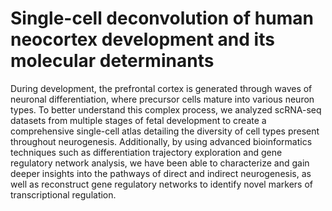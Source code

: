 # Single-cell deconvolution of human neocortex development and its molecular determinants
During development, the prefrontal cortex is generated through waves of neuronal differentiation, where precursor cells mature into various neuron types. To better understand this complex process, we analyzed scRNA-seq datasets from multiple stages of fetal development to create a comprehensive single-cell atlas detailing the diversity of cell types present throughout neurogenesis. Additionally, by using advanced bioinformatics techniques such as differentiation trajectory exploration and gene regulatory network analysis, we have been able to characterize and gain deeper insights into the pathways of direct and indirect neurogenesis, as well as reconstruct gene regulatory networks to identify novel markers of transcriptional regulation.

